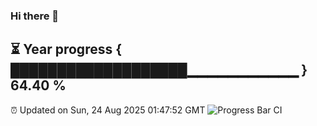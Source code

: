 ### Hi there 👋
⏳ Year progress { ███████████████████▁▁▁▁▁▁▁▁▁▁▁ } 64.40 %
---
⏰ Updated on Sun, 24 Aug 2025 01:47:52 GMT
![Progress Bar CI](https://github.com/liununu/liununu/workflows/Progress%20Bar%20CI/badge.svg)
